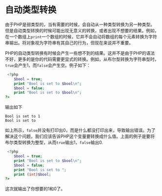 # 自动类型转换

由于PHP是弱类型的，当有需要的时候，会自动从一种类型转换为另一种类型。但是自动类型转换的时候可能出现无意义的转换，或者出现不想要的结果。例如，在一个数组上`print`一个数组的时候，它并不会自动将数组的每个元素转换为字符串输出。将对象视为字符串有其自己的行为，但现在来说并不重要。

PHP的自动类型转换有时候会产生一些想不到的结果。这并不是由于PHP的语法不好，更多的是你的代码需要更显式的转换。例如，从布尔型转换为字符串型时，`true`会产生1，而`false`会产生空。例子如下：

```php
 <?php
    $bool = true;
    print "Bool is set to $bool\n";
    $bool = false;
    print "Bool is set to $bool\n";
?>
```

输出如下

```text
Bool is set to 1
Bool is set to
```

如上所示，`false`并没有打印出0，而是什么都没打印出来，导致输出错误。为了解决这个问题，我们应该告诉PHP这个变量要转换成什么值。上面的例子是要将布尔类型转换为整型，从而`true`输出1，`false`输出0.

```php
 <?php
    $bool = true;
    print "Bool is set to $bool\n";
    $bool = false;
    print "Bool is set to ";
    print (int)$bool;
?>
```

这次就输出了你想要的1和0了。
